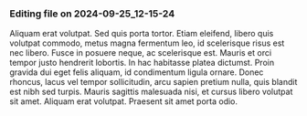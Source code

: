 

### Editing file on 2024-09-25_12-15-24

Aliquam erat volutpat. Sed quis porta tortor. Etiam eleifend, libero quis volutpat commodo, metus magna fermentum leo, id scelerisque risus est nec libero. Fusce in posuere neque, ac scelerisque est. Mauris et orci tempor justo hendrerit lobortis. In hac habitasse platea dictumst. Proin gravida dui eget felis aliquam, id condimentum ligula ornare. Donec rhoncus, lacus vel tempor sollicitudin, arcu sapien pretium nulla, quis blandit est nibh sed turpis. Mauris sagittis malesuada nisi, et cursus libero volutpat sit amet. Aliquam erat volutpat. Praesent sit amet porta odio.


